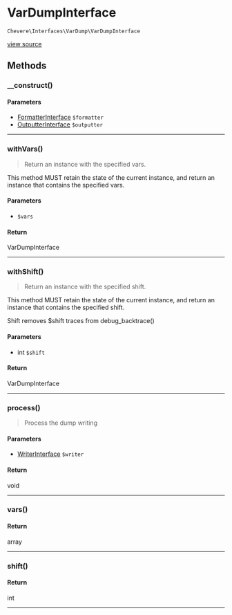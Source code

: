# VarDumpInterface

`Chevere\Interfaces\VarDump\VarDumpInterface`

[view source](https://github.com/chevere/chevere/blob/master//home/rodolfo/git/chevere/chevere/interfaces/VarDump/VarDumpInterface.php)

## Methods

### __construct()

#### Parameters

- [FormatterInterface](./FormatterInterface.md) `$formatter`
- [OutputterInterface](./OutputterInterface.md) `$outputter`

---

### withVars()

> Return an instance with the specified vars.

This method MUST retain the state of the current instance, and return
an instance that contains the specified vars.

#### Parameters

-  `$vars`

#### Return

VarDumpInterface

---

### withShift()

> Return an instance with the specified shift.

This method MUST retain the state of the current instance, and return
an instance that contains the specified shift.

Shift removes $shift traces from debug_backtrace()

#### Parameters

- int `$shift`

#### Return

VarDumpInterface

---

### process()

> Process the dump writing

#### Parameters

- [WriterInterface](../Writer/WriterInterface.md) `$writer`

#### Return

void

---

### vars()

#### Return

array

---

### shift()

#### Return

int

---

